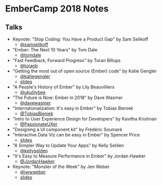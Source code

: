 # EmberCamp 2018 Notes


## Talks

- Keynote: "Stop Coding: You Have a Product Gap" by Sam Selikoff
  - [@samselikoff](https://twitter.com/samselikoff)
- "Ember: The Next 10 Years" by Tom Dale
  - [@tomdale](https://twitter.com/tomdale)
- "Fast Feedback, Forward Progress" by Toran Billups
  - [@toranb](https://twitter.com/toranb)
- "Getting the most out of open source (Ember) code" by Katie Gengler
  - [@katiegengler](https://twitter.com/katiegengler)
  - [slides](https://docs.google.com/presentation/d/1mvOSiaytI09A0raf4d0M5jcOZbiTNtRJ7_xa2Aer4q4/edit#slide=id.p)
- "A People's History of Ember" by Lily Beauvilliers
  - [@ukulilybee](https://twitter.com/ukulilybee)
- "The Future is Now: Ember in 2018" by Dave Wasmer
  - [@davewasmer](https://twitter.com/davewasmer)
- "Internationalization: It's easy in Ember" by Tobias Bieniek
  - [@TobiasBieniek](https://twitter.com/TobiasBieniek)
- "Intro to User Experience Design for Developers" by Kavitha Krishnan
  - [@PassionateUXer](https://twitter.com/PassionateUXer)
- "Designing a UI component kit" by Frédéric Soumaré
- "Interactive Data Viz can be easy in Ember" by Spencer Price
  - [slides](https://github.com/spencer516/ember-dataviz-demo)
- "A Simpler Way to Update Your Apps" by Kelly Selden
  - [@kellyselden](https://twitter.com/kellyselden)
- "It's Easy to Measure Performance in Ember" by Jordan Hawker
  - [@JordanHawker](https://twitter.com/JordanHawker)
- Keynote: "Monster of the Week" by Jen Weber
  - [@jwwweber](https://twitter.com/jwwweber)
  - [slides](http://tinyurl.com/embercamp-jen)
